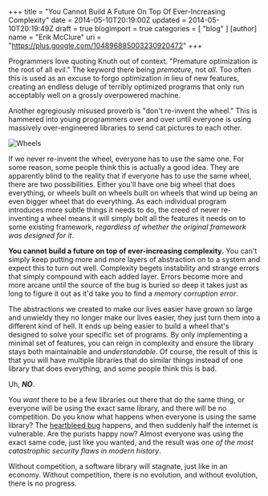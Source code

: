 +++
title = "You Cannot Build A Future On Top Of Ever-Increasing Complexity"
date = 2014-05-10T20:19:00Z
updated = 2014-05-10T20:19:49Z
draft = true
blogimport = true 
categories = [ "blog" ]
[author]
	name = "Erik McClure"
	uri = "https://plus.google.com/104896885003230920472"
+++

Programmers love quoting Knuth out of context. "Premature optimization is the root of all evil." The keyword there being *premature*, not *all*. Too often this is used as an excuse to forgo optimization in lieu of new features, creating an endless deluge of terribly optimized programs that only run acceptably well on a grossly overpowered machine.

Another egregiously misused proverb is "don't re-invent the wheel." This is hammered into young programmers over and over until everyone is using massively over-engineered libraries to send cat pictures to each other. 

<img src="" alt="Wheels">

If we never re-invent the wheel, everyone has to use the same one. For some reason, some people think this is actually a good idea. They are apparently blind to the reality that if everyone has to use the same wheel, there are two possibilities. Either you'll have one big wheel that does everything, or wheels built on wheels built on wheels that wind up being an even bigger wheel that do everything. As each individual program introduces more subtle things it needs to do, the creed of never re-inventing a wheel means it will simply bolt all the features it needs on to some existing framework, *regardless of whether the original framework was designed for it*.

**You cannot build a future on top of ever-increasing complexity.** You can't simply keep putting more and more layers of abstraction on to a system and expect this to turn out well. Complexity begets instability and strange errors that simply compound with each added layer. Errors become more and more arcane until the source of the bug is buried so deep it takes just as long to figure it out as it'd take you to find a *memory corruption error*.

The abstractions we created to make our lives easier have grown so large and unwieldy they no longer make our lives easier, they just turn them into a different kind of hell. It ends up being easier to build a wheel that's designed to solve your specific set of programs. By only implementing a minimal set of features, you can reign in complexity and ensure the library stays both maintainable and *understandable*. Of course, the result of this is that you will have multiple libraries that do similar things instead of one library that does everything, and some people think this is bad.

Uh, ***NO***.

You *want* there to be a few libraries out there that do the same thing, or everyone will be using the exact same library, and there will be no competition. Do you know what happens when everyone is using the same library? The [heartbleed bug](http://en.wikipedia.org/wiki/Heartbleed) happens, and then suddenly half the internet is vulnerable. Are the purists happy now? Almost everyone was using the exact same code, just like you wanted, and the result was *one of the most catastrophic security flaws in modern history*.

Without competition, a software library will stagnate, just like in an economy. Without competition, there is no evolution, and without evolution, there is no progress.
